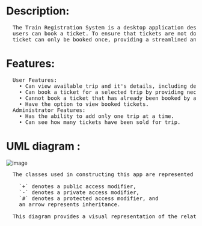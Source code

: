 # Description:
<pre>
  The Train Registration System is a desktop application designed for both users and administrators. The administrator has the ability to add a single trip, while the 
  users can book a ticket. To ensure that tickets are not double-booked, the system uses files instead of a database to track ticket availability. This ensures that each 
  ticket can only be booked once, providing a streamlined and efficient booking experience for users.
</pre>
# Features:
<pre>
  User Features:
    • Can view available trip and it's details, including departure time, ticket prices, and available seats.
    • Can book a ticket for a selected trip by providing necessary information, such as name and contact information.
    • Cannot book a ticket that has already been booked by another user, as the system uses files to track ticket availability.
    • Have the option to view booked tickets.
  Administrator Features:
    • Has the ability to add only one trip at a time.
    • Can see how many tickets have been sold for trip.
</pre>
# UML diagram :
  ![image](https://user-images.githubusercontent.com/124709587/217572773-c080e8bb-e2be-4803-a611-ee7059770272.png)
<pre>
  The classes used in constructing this app are represented in a UML diagram, where:

    `+` denotes a public access modifier,
    `-` denotes a private access modifier,
    `#` denotes a protected access modifier, and 
    an arrow represents inheritance.
  
  This diagram provides a visual representation of the relationships between the different classes, and the accessibility of their properties and methods.
</pre>
# 
